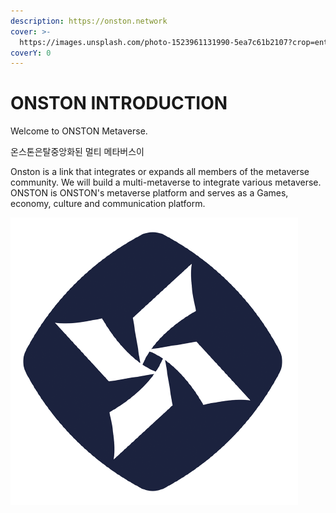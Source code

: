 ```yaml
---
description: https://onston.network
cover: >-
  https://images.unsplash.com/photo-1523961131990-5ea7c61b2107?crop=entropy&cs=srgb&fm=jpg&ixid=MnwxOTcwMjR8MHwxfHNlYXJjaHw2fHxnb3Zlcm5hbmNlfGVufDB8fHx8MTYzOTI1MjEwOQ&ixlib=rb-1.2.1&q=85
coverY: 0
---
```


# ONSTON INTRODUCTION

Welcome to ONSTON Metaverse.

온스톤은탈중앙화된 멀티 메타버스이 &#x20;

Onston is a link that integrates or expands all members of the metaverse community. We will build a multi-metaverse to integrate various metaverse. ONSTON is ONSTON's metaverse platform and serves as a Games, economy, culture and communication platform.

![](.gitbook/assets/onston.png)
